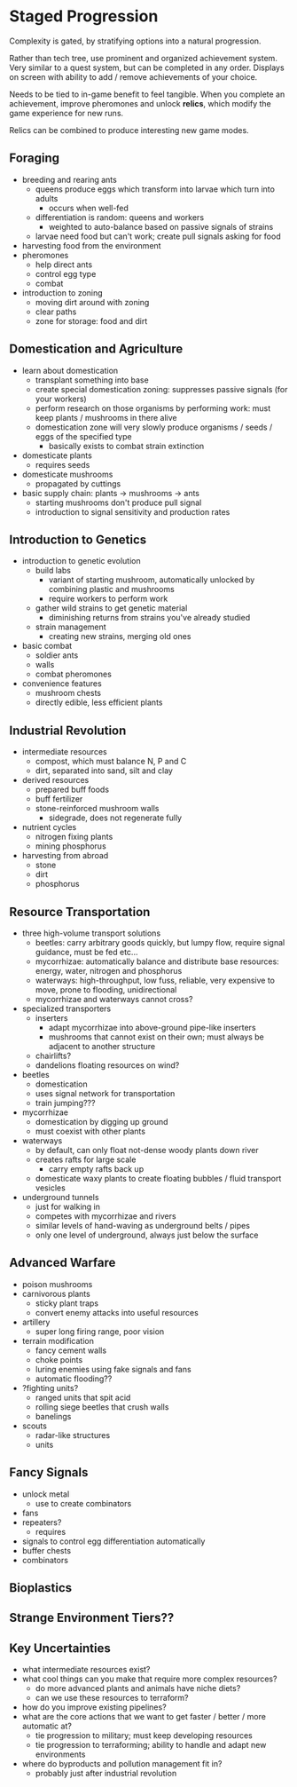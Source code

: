 # Staged Progression

Complexity is gated, by stratifying options into a natural progression.

Rather than tech tree, use prominent and organized achievement system.
Very similar to a quest system, but can be completed in any order.
Displays on screen with ability to add / remove achievements of your choice.

Needs to be tied to in-game benefit to feel tangible. When you complete an achievement, improve pheromones and unlock **relics**, which modify the game experience for new runs.

Relics can be combined to produce interesting new game modes.

## Foraging

- breeding and rearing ants
  - queens produce eggs which transform into larvae which turn into adults
    - occurs when well-fed
  - differentiation is random: queens and workers
    - weighted to auto-balance based on passive signals of strains
  - larvae need food but can't work; create pull signals asking for food
- harvesting food from the environment
- pheromones
  - help direct ants
  - control egg type
  - combat
- introduction to zoning
  - moving dirt around with zoning
  - clear paths
  - zone for storage: food and dirt

## Domestication and Agriculture

- learn about domestication
  - transplant something into base
  - create special domestication zoning: suppresses passive signals (for your workers)
  - perform research on those organisms by performing work: must keep plants / mushrooms in there alive
  - domestication zone will very slowly produce organisms / seeds / eggs of the specified type
    - basically exists to combat strain extinction
- domesticate plants
  - requires seeds
- domesticate mushrooms
  - propagated by cuttings
- basic supply chain: plants -> mushrooms -> ants
  - starting mushrooms don't produce pull signal
  - introduction to signal sensitivity and production rates

## Introduction to Genetics

- introduction to genetic evolution
  - build labs
    - variant of starting mushroom, automatically unlocked by combining plastic and mushrooms
    - require workers to perform work
  - gather wild strains to get genetic material
    - diminishing returns from strains you've already studied
  - strain management
    - creating new strains, merging old ones
- basic combat
  - soldier ants
  - walls
  - combat pheromones
- convenience features
  - mushroom chests
  - directly edible, less efficient plants

## Industrial Revolution

- intermediate resources
  - compost, which must balance N, P and C
  - dirt, separated into sand, silt and clay
- derived resources
  - prepared buff foods
  - buff fertilizer
  - stone-reinforced mushroom walls
    - sidegrade, does not regenerate fully
- nutrient cycles
  - nitrogen fixing plants
  - mining phosphorus
- harvesting from abroad
  - stone
  - dirt
  - phosphorus

## Resource Transportation

- three high-volume transport solutions
  - beetles: carry arbitrary goods quickly, but lumpy flow, require signal guidance, must be fed etc...
  - mycorrhizae: automatically balance and distribute base resources: energy, water, nitrogen and phosphorus
  - waterways: high-throughput, low fuss, reliable, very expensive to move, prone to flooding, unidirectional
  - mycorrhizae and waterways cannot cross?
- specialized transporters
  - inserters
    - adapt mycorrhizae into above-ground pipe-like inserters
    - mushrooms that cannot exist on their own; must always be adjacent to another structure
  - chairlifts?
  - dandelions floating resources on wind?
- beetles
  - domestication
  - uses signal network for transportation
  - train jumping???
- mycorrhizae
  - domestication by digging up ground
  - must coexist with other plants
- waterways
  - by default, can only float not-dense woody plants down river
  - creates rafts for large scale
    - carry empty rafts back up
  - domesticate waxy plants to create floating bubbles / fluid transport vesicles
- underground tunnels
  - just for walking in
  - competes with mycorrhizae and rivers
  - similar levels of hand-waving as underground belts / pipes
  - only one level of underground, always just below the surface

## Advanced Warfare

- poison mushrooms
- carnivorous plants
  - sticky plant traps
  - convert enemy attacks into useful resources
- artillery
  - super long firing range, poor vision
- terrain modification
  - fancy cement walls
  - choke points
  - luring enemies using fake signals and fans
  - automatic flooding??
- ?fighting units?
  - ranged units that spit acid
  - rolling siege beetles that crush walls
  - banelings
- scouts
  - radar-like structures
  - units

## Fancy Signals

- unlock metal
  - use to create combinators
- fans
- repeaters?
  - requires
- signals to control egg differentiation automatically
- buffer chests
- combinators

## Bioplastics

## Strange Environment Tiers??

## Key Uncertainties

- what intermediate resources exist?
- what cool things can you make that require more complex resources?
  - do more advanced plants and animals have niche diets?
  - can we use these resources to terraform?
- how do you improve existing pipelines?
- what are the core actions that we want to get faster / better / more automatic at?
  - tie progression to military; must keep developing resources
  - tie progression to terraforming; ability to handle and adapt new environments
- where do byproducts and pollution management fit in?
  - probably just after industrial revolution
